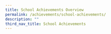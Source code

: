 ```yaml
---
title: School Achievements Overview
permalink: /achievements/school-achievements/
description: ""
third_nav_title: School Achievements
---
```

